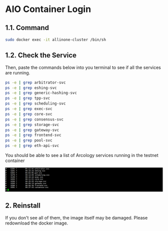 # AIO Container Login


## 1.1. Command

```sh
sudo docker exec -it allinone-cluster /bin/sh
```

## 1.2. Check the Service

Then, paste the commands below into you terminal to see if all the services are running.

``` sh
ps -e | grep arbitrator-svc
ps -e | grep eshing-svc
ps -e | grep generic-hashing-svc
ps -e | grep tpp-svc
ps -e | grep scheduling-svc
ps -e | grep exec-svc
ps -e | grep core-svc
ps -e | grep consensus-svc
ps -e | grep storage-svc
ps -e | grep gateway-svc
ps -e | grep frontend-svc
ps -e | grep pool-svc
ps -e | grep eth-api-svc
```

You should be able to see a list of Arcology services running in the testnet container

![alt text](./img/allinone-testnet-docker-svclist.png)

## 2. Reinstall

If you don't see all of them, the  image itself may be damaged. Please redownload the docker image.
